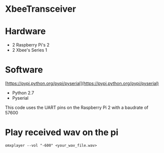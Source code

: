 # XbeeTransceiver

# Hardware

- 2 Raspberry Pi's 2
- 2 Xbee's Series 1

# Software
[https://pypi.python.org/pypi/pyserial](https://pypi.python.org/pypi/pyserial)

- Python 2.7
- Pyserial

This code uses the UART pins on the Raspberry Pi 2 with a baudrate of 57600
 

# Play received wav on the pi
```
omxplayer --vol "-600" <your_wav_file.wav>
```
